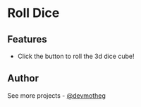 # Roll Dice

## Features

- Click the button to roll the 3d dice cube!

## Author

See more projects - [@devmotheg](https://github.com/devmotheg?tab=repositories)